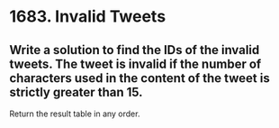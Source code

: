 # 1683. Invalid Tweets

## Write a solution to find the IDs of the invalid tweets. The tweet is invalid if the number of characters used in the content of the tweet is strictly greater than 15.

Return the result table in any order.
